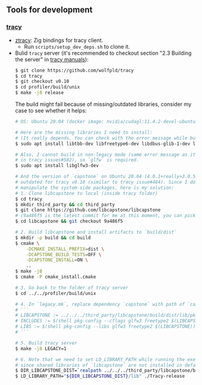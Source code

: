 ## Tools for development
### [tracy][gh_tracy]
- [ztracy][gh_ztracy]: Zig bindings for tracy client.
    - Run `scripts/setup_dev_deps.sh` to clone it.
- Bulid `tracy` server (it's recommended to checkout section "2.3 Building the
    server" in [tracy manuals][pdf_tracy_manuals]):
    ```bash
    $ git clone https://github.com/wolfpld/tracy
    $ cd tracy
    $ git checkout v0.10
    $ cd profiler/build/unix
    $ make -j8 release
    ```
    The build might fail because of missing/outdated libraries, consider my
    case to see whether it helps:
    ```bash
    # OS: Ubuntu 20.04 (docker image: nvidia/cudagl:11.4.2-devel-ubuntu20.04)

    # Here are the missing libraries I need to install:
    # (It really depends. You can check with the error message while building tracy.)
    $ sudo apt install libtbb-dev libfreetype6-dev libdbus-glib-1-dev libwayland-dev wayland-protocols

    # Also, I cannot build in non-legacy mode (same error message as it's mentioned
    # in tracy issues#582), so `glfw` is required.
    $ sudo apt install libglfw3-dev

    # And the version of `capstone` on Ubuntu 20.04 (4.0.1+really+3.0.5-1build1) is
    # outdated for tracy v0.10 (similar to tracy issue#484). Since I don't want to
    # manipulate the system-side packages, here is my solution:
    # 1. Clone libcapstone to local (inside tracy folder)
    $ cd tracy
    $ mkdir third_party && cd third_party
    $ git clone https://github.com/libcapstone/libcapstone
    # (9a486f5 is the latest commit for me at this moment, you can pick a stable tag)
    $ cd libcapstone && git checkout 9a486f5

    # 2. Build libcapstone and install artifacts to `build/dist`
    $ mkdir -p build && cd build
    $ cmake \
        -DCMAKE_INSTALL_PREFIX=dist \
        -DCAPSTONE_BUILD_TESTS=OFF \
        -DCAPSTONE_INSTALL=ON \
        ..
    $ make -j8
    $ cmake -P cmake_install.cmake

    # 3. Go back to the folder of tracy server
    $ cd ../../profiler/build/unix

    # 4. In `legacy.mk`, replace dependency `capstone` with path of `capstone.pc`, e.g.,
    # ```
    # LIBCAPSTONE := ../../../third_party/libcapstone/build/dist/lib/pkgconfig/capstone.pc
    # INCLUDES := $(shell pkg-config --cflags glfw3 freetype2 $(LIBCAPSTONE)) -I../../../imgui
    # LIBS := $(shell pkg-config --libs glfw3 freetype2 $(LIBCAPSTONE)) -lpthread -ldl
    # ```

    # 5. Build tracy server
    $ make -j8 LEGACY=1

    # 6. Note that we need to set LD_LIBRARY_PATH while running the executable
    # since shared libraries of `libcapstone` are not installed in default paths.
    $ DIR_LIBCAPSTONE_DIST=`realpath ../../../third_party/libcapstone/build/dist`
    $ LD_LIBRARY_PATH="${DIR_LIBCAPSTONE_DIST}/lib" ./Tracy-release
    ```

[gh_tracy]: https://github.com/wolfpld/tracy
[gh_ztracy]: https://github.com/zig-gamedev/zig-gamedev/tree/main/libs/ztracy
[pdf_tracy_manuals]: https://github.com/wolfpld/tracy/releases/download/v0.10/tracy.pdf

